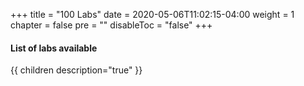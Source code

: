 +++
title = "100 Labs"
date = 2020-05-06T11:02:15-04:00
weight = 1
chapter = false
pre = ""
disableToc = "false"
+++

#### List of labs available
{{ children description="true" }}

